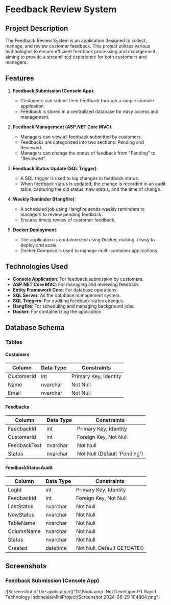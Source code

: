 # Feedback Review System

## Project Description

The Feedback Review System is an application designed to collect, manage, and review customer feedback. This project utilizes various technologies to ensure efficient feedback processing and management, aiming to provide a streamlined experience for both customers and managers.

## Features

1. **Feedback Submission (Console App)**:
    - Customers can submit their feedback through a simple console application.
    - Feedback is stored in a centralized database for easy access and management.

2. **Feedback Management (ASP.NET Core MVC)**:
    - Managers can view all feedback submitted by customers.
    - Feedbacks are categorized into two sections: Pending and Reviewed.
    - Managers can change the status of feedback from "Pending" to "Reviewed".

3. **Feedback Status Update (SQL Trigger)**:
    - A SQL trigger is used to log changes in feedback status.
    - When feedback status is updated, the change is recorded in an audit table, capturing the old status, new status, and the time of change.

4. **Weekly Reminder (Hangfire)**:
    - A scheduled job using Hangfire sends weekly reminders to managers to review pending feedback.
    - Ensures timely review of customer feedback.

5. **Docker Deployment**:
    - The application is containerized using Docker, making it easy to deploy and scale.
    - Docker Compose is used to manage multi-container applications.

## Technologies Used

- **Console Application**: For feedback submission by customers.
- **ASP.NET Core MVC**: For managing and reviewing feedback.
- **Entity Framework Core**: For database operations.
- **SQL Server**: As the database management system.
- **SQL Triggers**: For auditing feedback status changes.
- **Hangfire**: For scheduling and managing background jobs.
- **Docker**: For containerizing the application.

## Database Schema

### Tables

#### Customers

| Column      | Data Type | Constraints            |
|-------------|-----------|------------------------|
| CustomerId  | int       | Primary Key, Identity  |
| Name        | nvarchar  | Not Null               |
| Email       | nvarchar  | Not Null               |

#### Feedbacks

| Column       | Data Type | Constraints            |
|--------------|-----------|------------------------|
| FeedbackId   | int       | Primary Key, Identity  |
| CustomerId   | int       | Foreign Key, Not Null  |
| FeedbackText | nvarchar  | Not Null               |
| Status       | nvarchar  | Not Null (Default 'Pending') |

#### FeedbackStatusAudit

| Column      | Data Type | Constraints            |
|-------------|-----------|------------------------|
| LogId       | int       | Primary Key, Identity  |
| FeedbackId  | int       | Foreign Key, Not Null  |
| LastStatus  | nvarchar  | Not Null               |
| NowStatus   | nvarchar  | Not Null               |
| TableName   | nvarchar  | Not Null               |
| ColumnName  | nvarchar  | Not Null               |
| Status      | nvarchar  | Not Null               |
| Created     | datetime  | Not Null, Default GETDATE() |

## Screenshots

### Feedback Submission (Console App)
![Screenshot of the application]("D:\Bootcamp .Net Developer PT Rapid Technology Indonesia\MiniProject\Screenshot 2024-06-29 104804.png")
